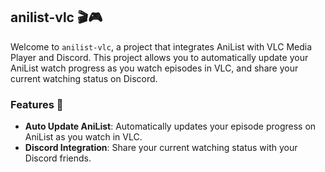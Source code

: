 ## anilist-vlc 🎬🎮

Welcome to `anilist-vlc`, a project that integrates AniList with VLC Media Player and Discord. This project allows you to automatically update your AniList watch progress as you watch episodes in VLC, and share your current watching status on Discord.

### Features 🌟
- **Auto Update AniList**: Automatically updates your episode progress on AniList as you watch in VLC.
- **Discord Integration**: Share your current watching status with your Discord friends.
